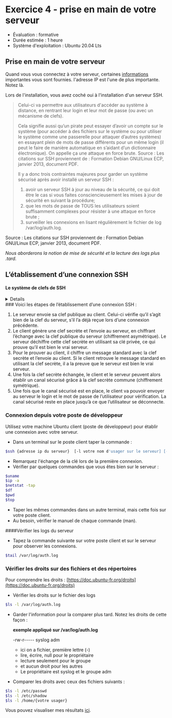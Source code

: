 # Exercice 4 - prise en main de votre serveur

- Évaluation : formative
- Durée estimée : 1 heure
- Système d'exploitation : Ubuntu 20.04 Lts


## Prise en main de votre serveur



 Quand vous vous connectez à votre serveur, certaines [informations](Images/Connexion.png) importantes vous sont fournies. l'adresse IP est l'une de plus importante. Notez là.


Lors de l'installation, vous avez coché oui à l'installation d'un serveur SSH.

<blockquote>Celui-ci va permettre aux utilisateurs d'accéder au système à distance, en rentrant leur login et leur mot de passe (ou avec un mécanisme de clefs).


Cela signifie aussi qu’un pirate peut essayer d’avoir un compte sur le système (pour accéder à des fichiers sur le système ou pour utiliser le système comme une passerelle pour attaquer d’autres systèmes) en essayant plein de mots de passe différents pour un même login (il peut le faire de manière automatique en s’aidant d’un dictionnaire électronique). On appelle ça une attaque en force brute. Source : Les citations sur SSH proviennent de : Formation Debian GNU/Linux ECP, janvier 2013, document PDF.


Il y a donc trois contraintes majeures pour garder un système sécurisé après avoir
installé un serveur SSH :

1. avoir un serveur SSH à jour au niveau de la sécurité, ce qui doit être le cas si vous
faites consciencieusement les mises à jour de sécurité en suivant la procédure;
2. que les mots de passe de TOUS les utilisateurs soient suffisamment complexes
pour résister à une attaque en force brute ;
3. surveiller les connexions en lisant régulièrement le fichier de log /var/log/auth.log.</blockquote>
Source : Les citations sur SSH proviennent de : Formation Debian GNU/Linux ECP, janvier 2013, document PDF.


<i>Nous aborderons la notion de mise de sécurité et la lecture des logs plus .tard.</i>

## L’établissement d’une connexion SSH


#### Le système de clefs de SSH
<details>
<blockquote>SSH utilise la cryptographie asymétrique RSA ou DSA. En cryptographie asymétrique, chaque personne dispose d’un couple de clefs : une clé publique et une clef privée. La clé publique peut être librement publiée tandis que la clef privée doit rester secrète. La connaissance de la clef publique ne permet pas d’en déduire la clé privée.
</blockquote>
Un serveur SSH dispose d’un couple de clefs RSA stocké dans le répertoire /etc/
ssh/ et généré lors de l’installation du serveur. Le fichier ssh_host_rsa_key
contient la clef privée et a les permissions 600. Le fichier ssh_host_rsa_key.pub contient la clef publique et a les permissions 644.
</details>
### Voici les étapes de l’établissement d’une connexion SSH :


1. Le serveur envoie sa clef publique au client. Celui-ci vérifie qu’il s’agit bien de la clef du serveur, s’il l’a déjà reçue lors d’une connexion précédente.
2. Le client génère une clef secrète et l’envoie au serveur, en chiffrant l’échange avec la clef publique du serveur (chiffrement asymétrique). Le serveur déchiffre cette clef secrète en utilisant sa clé privée, ce qui prouve qu’il est bien le vrai serveur.
3. Pour le prouver au client, il chiffre un message standard avec la clef secrète et l’envoie au client. Si le client retrouve le message standard en utilisant la clef secrète, il a la preuve que le serveur est bien le vrai serveur. 
4. Une fois la clef secrète échangée, le client et le serveur peuvent alors établir un canal sécurisé grâce à la clef secrète commune (chiffrement symétrique).
5. Une fois que le canal sécurisé est en place, le client va pouvoir envoyer au serveur le login et le mot de passe de l’utilisateur pour vérification. La canal sécurisé reste en place jusqu’à ce que l’utilisateur se déconnecte.





### Connexion depuis votre poste de développeur


Utilisez votre machine Ubuntu client (poste de développeur) pour établir une connexion avec votre serveur.

- Dans un terminal sur le poste client taper la commande :
```bash
$ssh {adresse ip du serveur}  [-l votre nom d'usager sur le serveur] [- port]
```
- Remarquez l'échange de la clé lors de la première connexion.
- Vérifier par quelques commandes que vous êtes bien sur le serveur : 
```bash
$uname
$ip -a
$netstat -tap
$df
$pwd
$top
```
- Taper les mêmes commandes dans un autre terminal, mais cette fois sur votre poste client. 
- Au besoin, vérifier le manuel de chaque commande (man).

####Vérifier les logs du serveur


- Tapez la commande suivante sur votre  poste client et sur le serveur pour observer les connexions.


```bash
$tail /var/log/auth.log
```
### Vérifier les droits sur des fichiers et des répertoires


Pour comprendre les droits : [https://doc.ubuntu-fr.org/droits](https://doc.ubuntu-fr.org/droits)
- Vérifier les droits sur le fichier des logs


```bash
$ls -l /var/log/auth.log
```
- Garder l'information pour la comparer plus tard. Notez les droits de cette façon :


    **exemple appliqué sur /var/log/auth.log**


     -rw-r----- syslog adm


   - ici on a fichier, première lettre (-)
   - lire, écrire, null pour le propriétaire
   - lecture seulement pour le groupe
   - et aucun droit pour les autres
   - Le propriétaire est syslog et le groupe adm
   


- Comparer les droits avec ceux des fichiers suivants :


```bash
$ls -l /etc/passwd
$ls -l /etc/shadow
$ls -l /home/{votre usager}
```
Vous pouvez visualiser mes résultats [ici](Images/droit.png).

